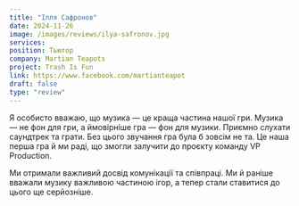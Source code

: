 ```yaml
---
title: "Ілля Сафронов"
date: 2024-11-26
image: /images/reviews/ilya-safronov.jpg
services:
position: Тьютор
company: Martian Teapots
project: Trash Is Fun
link: https://www.facebook.com/martianteapot
draft: false
type: "review"
---
```


Я особисто вважаю, що музика — це краща частина нашої гри. Музика — не фон для гри, а ймовірніше гра — фон для музики. Приємно слухати саундтрек та грати. Без цього звучання гра була б зовсім не та. Це наша перша гра й ми раді, що змогли залучити до проєкту команду VP Production. 

<!--more-->

Ми отримали важливий досвід комунікації та співпраці. Ми й раніше вважали музику важливою частиною ігор, а тепер стали ставитися до цього ще серйозніше.